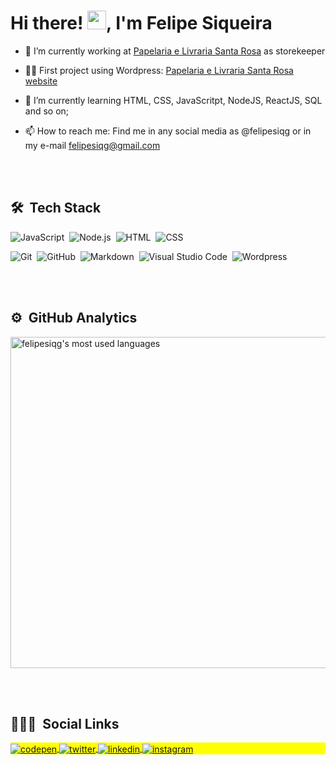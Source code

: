 <!--<img align="right" height="590em" src="https://www.canva.com/design/DAE_SDSmc9Q/view"/> -->
<h1 align="left">Hi there! <img src="https://raw.githubusercontent.com/kaueMarques/kaueMarques/master/hi.gif" width="30px">, I'm Felipe Siqueira</h1>
<!-- <p align="left"> <img src="https://komarev.com/ghpvc/?username=felipesiqg&color=yellow" alt="Profile views" /> </p> --> 

- 🔭 I’m currently working at [Papelaria e Livraria Santa Rosa](https://papelariasantarosa.com.br) as storekeeper

- 👨‍💻 First project using Wordpress: [Papelaria e Livraria Santa Rosa website](https://papelariasantarosa.com.br)

- 🌱 I’m currently learning HTML, CSS, JavaScritpt, NodeJS, ReactJS, SQL and so on;

- 📫 How to reach me: Find me in any social media as @felipesiqg or in my e-mail felipesiqg@gmail.com


<br><br>

## 🛠 &nbsp;Tech Stack

![JavaScript](https://img.shields.io/badge/-JavaScript-05122A?style=flat&logo=javascript)&nbsp;
![Node.js](https://img.shields.io/badge/-Node.js-05122A?style=flat&logo=node.js)&nbsp;
![HTML](https://img.shields.io/badge/-HTML-05122A?style=flat&logo=HTML5)&nbsp;
![CSS](https://img.shields.io/badge/-CSS-05122A?style=flat&logo=CSS3&logoColor=1572B6)&nbsp;
<!--![React](https://img.shields.io/badge/-React-05122A?style=flat&logo=react)&nbsp;-->
![Git](https://img.shields.io/badge/-Git-05122A?style=flat&logo=git)&nbsp;
![GitHub](https://img.shields.io/badge/-GitHub-05122A?style=flat&logo=github)&nbsp;
![Markdown](https://img.shields.io/badge/-Markdown-05122A?style=flat&logo=markdown)&nbsp;
![Visual Studio Code](https://img.shields.io/badge/-Visual%20Studio%20Code-05122A?style=flat&logo=visual-studio-code&logoColor=007ACC)&nbsp;
![Wordpress](https://img.shields.io/badge/-Wordpress-05122A?style=flat&logo=wordpress&logoColor=007ACC)&nbsp;


<br><br>

## ⚙️ &nbsp;GitHub Analytics

<p align="left">
<img width="530em" src="https://github-readme-stats.vercel.app/api?username=felipesiqg&show_icons=true&theme=vision-friendly-dark%22%20alt=%22felipesiqg%27s%20stats%22/>
<img width="530em" src="https://github-readme-stats.vercel.app/api/top-langs/?username=felipesiqg&layout=compact&theme=vision-friendly-dark" alt="felipesiqg's most used languages"/>
</p>

<br><br>

## 👨🏽‍🦲 &nbsp;Social Links

<p align="left" style="background:yellow">
<a href="https://codepen.io/felipesiqg" target="_blank">
  <img align="center" src="https://img.shields.io/badge/-felipesiqg-05122A?style=flat&logo=codepen" alt="codepen"/>
</a>
<a href="https://twitter.com/felipesiqg" target="_blank">
  <img align="center" src="https://img.shields.io/badge/-felipesiqg-05122A?style=flat&logo=twitter" alt="twitter"/>  
</a>
<a href="https://linkedin.com/in/felipesiqg" target="_blank">
  <img align="center" src="https://img.shields.io/badge/-felipesiqg-05122A?style=flat&logo=linkedin" alt="linkedin"/>
</a>
<a href="https://instagram.com/felipesiqg" target="_blank">
 <img align="center" src="https://img.shields.io/badge/-felipesiqg-05122A?style=flat&logo=instagram" alt="instagram"/>
</a>
</p>
